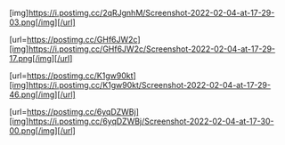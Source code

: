 [img]https://i.postimg.cc/2qRJgnhM/Screenshot-2022-02-04-at-17-29-03.png[/img][/url]

[url=https://postimg.cc/GHf6JW2c][img]https://i.postimg.cc/GHf6JW2c/Screenshot-2022-02-04-at-17-29-17.png[/img][/url]

[url=https://postimg.cc/K1gw90kt][img]https://i.postimg.cc/K1gw90kt/Screenshot-2022-02-04-at-17-29-46.png[/img][/url]

[url=https://postimg.cc/6yqDZWBj][img]https://i.postimg.cc/6yqDZWBj/Screenshot-2022-02-04-at-17-30-00.png[/img][/url]
